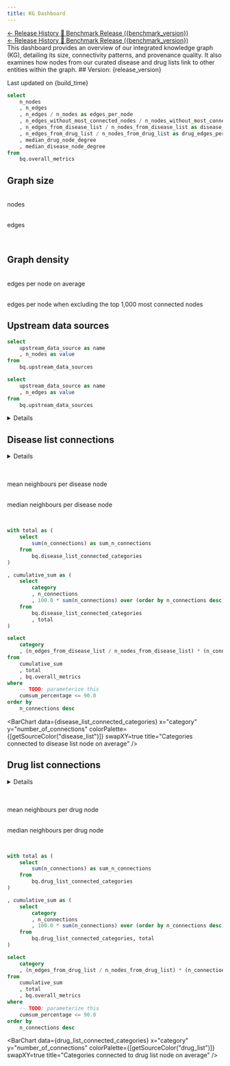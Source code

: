 ```yaml
---
title: KG Dashboard
---
```


<script context="module">
    import { getSourceColor } from './_lib/colors';
    
    // Function to get colors for pie chart data
    export function getPieColors(data) {
        return data.map(item => getSourceColor(item.name));
    }
    import { getSourceColor } from './_lib/colors';
    
    // Function to get colors for pie chart data
    export function getPieColors(data) {
        return data.map(item => getSourceColor(item.name));
    }

    const release_version = import.meta.env.VITE_release_version;
    const build_time = import.meta.env.VITE_build_time;
    const robokop_version = import.meta.env.VITE_robokop_version;
    const rtx_kg2_version = import.meta.env.VITE_rtx_kg2_version;
    const benchmark_version = import.meta.env.VITE_benchmark_version;
    const release_version = import.meta.env.VITE_release_version;
    const build_time = import.meta.env.VITE_build_time;
    const robokop_version = import.meta.env.VITE_robokop_version;
    const rtx_kg2_version = import.meta.env.VITE_rtx_kg2_version;
    const benchmark_version = import.meta.env.VITE_benchmark_version;

</script>


<div class="mb-4 flex flex-col gap-2">
    <a href="https://docs.dev.everycure.org/releases/release_history/" class="inline-flex items-center text-blue-600 hover:text-blue-800 text-sm">
        ← Release History 
    </a>
    <a href="https://data.dev.everycure.org/versions/{benchmark_version}/evidence/" target="_blank" class="inline-flex items-center text-blue-600 hover:text-blue-800 text-sm">
        🔖 Benchmark Release ({benchmark_version})
    </a>
</div>


<div class="mb-4 flex flex-col gap-2">
    <a href="https://docs.dev.everycure.org/releases/release_history/" class="inline-flex items-center text-blue-600 hover:text-blue-800 text-sm">
        ← Release History 
    </a>
    <a href="https://data.dev.everycure.org/versions/{benchmark_version}/evidence/" target="_blank" class="inline-flex items-center text-blue-600 hover:text-blue-800 text-sm">
        🔖 Benchmark Release ({benchmark_version})
    </a>
</div>
This dashboard provides an overview of our integrated knowledge graph (KG), detailing its size, connectivity patterns, and provenance quality. 
It also examines how nodes from our curated disease and drug lists link to other entities within the graph.
## Version: {release_version}

<p class="text-gray-500 text-sm italic">Last updated on {build_time}</p>

```sql edges_per_node
select 
    n_nodes
    , n_edges
    , n_edges / n_nodes as edges_per_node
    , n_edges_without_most_connected_nodes / n_nodes_without_most_connected_nodes as edges_per_node_without_most_connected_nodes
    , n_edges_from_disease_list / n_nodes_from_disease_list as disease_edges_per_node
    , n_edges_from_drug_list / n_nodes_from_drug_list as drug_edges_per_node
    , median_drug_node_degree
    , median_disease_node_degree
from 
    bq.overall_metrics
```

## Graph size

<Grid col=2>
    <p class="text-center text-lg"><span class="font-semibold text-2xl"><Value data={edges_per_node} column="n_nodes" fmt="num2m"/></span><br/>nodes</p>
    <p class="text-center text-lg"><span class="font-semibold text-2xl"><Value data={edges_per_node} column="n_edges" fmt="num2m"/></span><br/>edges</p>
</Grid>

<br/>

## Graph density

<Grid col=2>
    <p class="text-center text-lg"><span class="font-semibold text-2xl"><Value data={edges_per_node} column="edges_per_node" fmt="num1"/></span><br/>edges per node on average</p>
    <p class="text-center text-lg"><span class="font-semibold text-2xl"><Value data={edges_per_node} column="edges_per_node_without_most_connected_nodes" fmt="num1"/></span><br/>edges per node when excluding the top 1,000 most connected nodes</p>
</Grid>


## Upstream data sources 

```sql upstream_data_sources_nodes
select 
    upstream_data_source as name
    , n_nodes as value
from 
    bq.upstream_data_sources   
```

```sql upstream_data_sources_edges
select 
    upstream_data_source as name
    , n_edges as value
from 
    bq.upstream_data_sources   
```
<Details title="Source details">
  <div class="max-w-3xl mx-auto text-sm leading-snug text-gray-700 mt-2">
    This release integrates nodes and edges from multiple upstream sources, shown in the charts below. 
    The versions listed indicate the specific snapshots used for this build of the knowledge graph.<br/>
    <br><strong>Knowledge Graph Versions:</strong><br/>
    • <strong>ROBOKOP:</strong> <span class="font-mono">{robokop_version}</span> <br/>
    • <strong>RTX-KG2:</strong> <span class="font-mono">{rtx_kg2_version}</span> <br/>
   
  </div>
</Details>

<Grid col=2>
    <ECharts 
        config={{
            title: {
                text: 'Nodes',
                left: 'center',
                top: 'center',
                textStyle: {
                    fontWeight: 'normal'
                }
            },
            color: getPieColors(upstream_data_sources_nodes),
            tooltip: {
                formatter: function(params) {
                    const count = params.data.value.toLocaleString();
                    return `${params.name}: ${count} nodes (${params.percent}%)`;
                }
            },
            series: [{
                type: 'pie', 
                data: [...upstream_data_sources_nodes],
                radius: ['30%', '50%'],
            }]
        }}
    />
    <ECharts config={{
        title: {
            text: 'Edges',
            left: 'center',
            top: 'center',
            textStyle: {
                fontWeight: 'normal'
            }
        },
        color: getPieColors(upstream_data_sources_edges),
        tooltip: {
            formatter: function(params) {
                const count = params.data.value.toLocaleString();
                return `${params.name}: ${count} edges (${params.percent}%)`;
            }
        },
        series: [{
            type: 'pie', 
            data: [...upstream_data_sources_edges],
            radius: ['30%', '50%'],
        }]
    }}/>
</Grid>

## Disease list connections

<Details title="Click to Understand This Chart">
<div class="max-w-3xl mx-auto text-sm leading-snug text-gray-700 mb-4">
  This section summarizes the connectivity of nodes in the disease list, measured by their number of direct neighbors in the 
  knowledge graph. The mean and median values reflect how many other entities (such as drugs, genes, or phenotypes) 
  each disease node is linked to. This helps characterize the typical network context for diseases of interest, and highlights 
  how densely or sparsely connected different parts of the graph may be. For more details visit 
  <a class="underline text-blue-600" href="./EC%20Core%20Entities ">EC Core Entities</a>. 
</div>
</Details>

<br/>

<Grid col=2>
    <p class="text-center text-lg"><span class="font-semibold text-2xl"><Value data={edges_per_node} column="disease_edges_per_node" fmt="num1"/></span><br/>mean neighbours per disease node</p>
    <p class="text-center text-lg"><span class="font-semibold text-2xl"><Value data={edges_per_node} column="median_disease_node_degree" fmt="num0"/></span><br/>median neighbours per disease node</p>
</Grid>

<br/>


```sql disease_list_connected_categories
with total as (
    select 
        sum(n_connections) as sum_n_connections
    from 
        bq.disease_list_connected_categories
)

, cumulative_sum as (
    select 
        category
        , n_connections
        , 100.0 * sum(n_connections) over (order by n_connections desc) / sum_n_connections as cumsum_percentage
    from 
        bq.disease_list_connected_categories
        , total
)

select 
    category
    , (n_edges_from_disease_list / n_nodes_from_disease_list) * (n_connections / sum_n_connections) as number_of_connections
from 
    cumulative_sum
    , total
    , bq.overall_metrics
where 
    -- TODO: parameterize this 
    cumsum_percentage <= 90.0
order by 
    n_connections desc
```

<BarChart 
    data={disease_list_connected_categories} 
    x="category" 
    y="number_of_connections" 
    colorPalette={[getSourceColor("disease_list")]}
    swapXY=true
    title="Categories connected to disease list node on average"
/>

## Drug list connections

<Details title="Click to Understand This Chart">
<div class="max-w-3xl mx-auto text-sm leading-snug text-gray-700 mb-4">
  This section summarizes the connectivity of nodes in the drug list, measured by their number of direct neighbors in the 
  knowledge graph. The mean and median values reflect how many other entities (such as disease, genes, or phenotypes) 
  each drug node is linked to. This helps characterize the typical network context for drug of interest, and highlights 
  how densely or sparsely connected different parts of the graph may be. For more details visit 
  <a class="underline text-blue-600" href="./EC%20Core%20Entities ">EC Core Entities</a>. 
</div>
</Details>

<br/>

<Grid col=2>
    <p class="text-center text-lg"><span class="font-semibold text-2xl"><Value data={edges_per_node} column="drug_edges_per_node" fmt="num1"/></span><br/>mean neighbours per drug node</p>
    <p class="text-center text-lg"><span class="font-semibold text-2xl"><Value data={edges_per_node} column="median_drug_node_degree" fmt="num0"/></span><br/>median neighbours per drug node</p>
</Grid>

<br/>

```sql drug_list_connected_categories
with total as (
    select 
        sum(n_connections) as sum_n_connections
    from 
        bq.drug_list_connected_categories
)

, cumulative_sum as (
    select 
        category
        , n_connections
        , 100.0 * sum(n_connections) over (order by n_connections desc) / sum_n_connections as cumsum_percentage
    from 
        bq.drug_list_connected_categories, total
)

select 
    category
    , (n_edges_from_drug_list / n_nodes_from_drug_list) * (n_connections / sum_n_connections) as number_of_connections
from 
    cumulative_sum
    , total
    , bq.overall_metrics
where 
    -- TODO: parameterize this 
    cumsum_percentage <= 90.0
order by 
    n_connections desc
```

<BarChart 
    data={drug_list_connected_categories} 
    x="category" 
    y="number_of_connections" 
    colorPalette={[getSourceColor("drug_list")]}
    swapXY=true
    title="Categories connected to drug list node on average"
/>